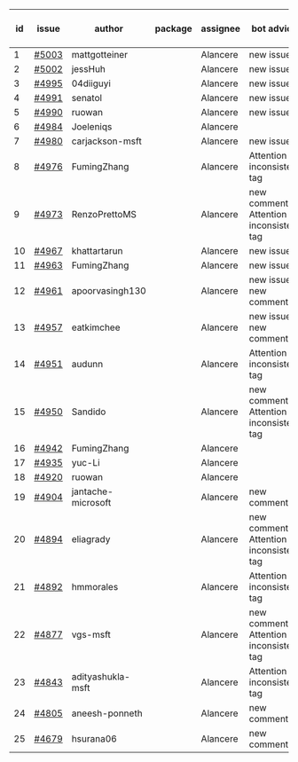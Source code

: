 | id | issue | author | package | assignee | bot advice | created date of issue | target release date | date from target |
| ------ | ------ | ------ | ------ | ------ | ------ | ------ | ------ | :-----: |
| 1 | [#5003](https://github.com/Azure/sdk-release-request/issues/5003) | mattgotteiner |  | Alancere | new issue. | 02-27 | 03-22 |  |
| 2 | [#5002](https://github.com/Azure/sdk-release-request/issues/5002) | jessHuh |  | Alancere | new issue. | 02-27 | 03-22 |  |
| 3 | [#4995](https://github.com/Azure/sdk-release-request/issues/4995) | 04diiguyi |  | Alancere | new issue. | 02-27 | 03-22 |  |
| 4 | [#4991](https://github.com/Azure/sdk-release-request/issues/4991) | senatol |  | Alancere | new issue. | 02-27 | 03-22 |  |
| 5 | [#4990](https://github.com/Azure/sdk-release-request/issues/4990) | ruowan |  | Alancere | new issue. | 02-27 | 03-22 |  |
| 6 | [#4984](https://github.com/Azure/sdk-release-request/issues/4984) | Joeleniqs |  | Alancere |  | 02-24 | 03-22 |  |
| 7 | [#4980](https://github.com/Azure/sdk-release-request/issues/4980) | carjackson-msft |  | Alancere | new issue. | 02-22 | 03-22 |  |
| 8 | [#4976](https://github.com/Azure/sdk-release-request/issues/4976) | FumingZhang |  | Alancere | Attention to inconsistent tag | 02-21 | 03-22 |  |
| 9 | [#4973](https://github.com/Azure/sdk-release-request/issues/4973) | RenzoPrettoMS |  | Alancere | new comment. Attention to inconsistent tag | 02-21 | 03-22 |  |
| 10 | [#4967](https://github.com/Azure/sdk-release-request/issues/4967) | khattartarun |  | Alancere | new issue. | 02-20 | 03-22 |  |
| 11 | [#4963](https://github.com/Azure/sdk-release-request/issues/4963) | FumingZhang |  | Alancere | new issue. | 02-19 | 03-22 |  |
| 12 | [#4961](https://github.com/Azure/sdk-release-request/issues/4961) | apoorvasingh130 |  | Alancere | new issue. new comment. | 02-19 | 03-22 |  |
| 13 | [#4957](https://github.com/Azure/sdk-release-request/issues/4957) | eatkimchee |  | Alancere | new issue. new comment. | 02-17 | 03-22 |  |
| 14 | [#4951](https://github.com/Azure/sdk-release-request/issues/4951) | audunn |  | Alancere | Attention to inconsistent tag | 02-16 | 03-22 |  |
| 15 | [#4950](https://github.com/Azure/sdk-release-request/issues/4950) | Sandido |  | Alancere | new comment. Attention to inconsistent tag | 02-15 | 03-22 |  |
| 16 | [#4942](https://github.com/Azure/sdk-release-request/issues/4942) | FumingZhang |  | Alancere |  | 02-02 | 02-23 |  |
| 17 | [#4935](https://github.com/Azure/sdk-release-request/issues/4935) | yuc-Li |  | Alancere |  | 02-01 | 02-23 |  |
| 18 | [#4920](https://github.com/Azure/sdk-release-request/issues/4920) | ruowan |  | Alancere |  | 01-26 | 02-23 |  |
| 19 | [#4904](https://github.com/Azure/sdk-release-request/issues/4904) | jantache-microsoft |  | Alancere | new comment. | 01-22 | 02-23 |  |
| 20 | [#4894](https://github.com/Azure/sdk-release-request/issues/4894) | eliagrady |  | Alancere | new comment. Attention to inconsistent tag | 01-18 | 02-23 |  |
| 21 | [#4892](https://github.com/Azure/sdk-release-request/issues/4892) | hmmorales |  | Alancere | Attention to inconsistent tag | 01-16 | 02-23 |  |
| 22 | [#4877](https://github.com/Azure/sdk-release-request/issues/4877) | vgs-msft |  | Alancere | new comment. Attention to inconsistent tag | 01-09 | 02-23 |  |
| 23 | [#4843](https://github.com/Azure/sdk-release-request/issues/4843) | adityashukla-msft |  | Alancere | Attention to inconsistent tag | 12-20 | 02-23 |  |
| 24 | [#4805](https://github.com/Azure/sdk-release-request/issues/4805) | aneesh-ponneth |  | Alancere | new comment. | 11-29 | 02-23 |  |
| 25 | [#4679](https://github.com/Azure/sdk-release-request/issues/4679) | hsurana06 |  | Alancere | new comment. | 10-23 | 02-23 |  |
